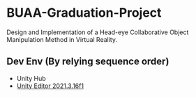 # BUAA-Graduation-Project
Design and Implementation of a Head-eye Collaborative Object Manipulation Method in Virtual Reality. 

## Dev Env (By relying sequence order)

* Unity Hub
* [Unity Editor 2021.3.16f1](unityhub://2021.3.16f1)

